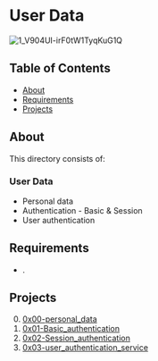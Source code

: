 # User Data
![1_V904UI-irF0tW1TyqKuG1Q](https://github.com/samuelselasi/alx-backend-user-data/assets/85158665/08e147ac-4ab7-4661-84f8-12479b4a8dbf)

## Table of Contents
* [About](#about)
* [Requirements](#requirements)
* [Projects](#projects)

## About
This directory consists of:

### User Data
- Personal data
- Authentication - Basic & Session
- User authentication

## Requirements
- .

## Projects
0. [0x00-personal_data](./0x00-personal_data)
1. [0x01-Basic_authentication](./0x01-Basic_authentication)
2. [0x02-Session_authentication](./0x02-Session_authentication)
3. [0x03-user_authentication_service](./0x03-user_authentication_service)
